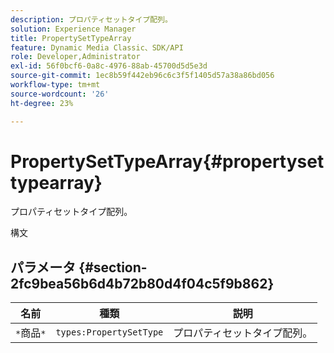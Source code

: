 ```yaml
---
description: プロパティセットタイプ配列。
solution: Experience Manager
title: PropertySetTypeArray
feature: Dynamic Media Classic、SDK/API
role: Developer,Administrator
exl-id: 56f0bcf6-0a8c-4976-88ab-45700d5d5e3d
source-git-commit: 1ec8b59f442eb96c6c3f5f1405d57a38a86bd056
workflow-type: tm+mt
source-wordcount: '26'
ht-degree: 23%

---
```


# PropertySetTypeArray{#propertysettypearray}

プロパティセットタイプ配列。

構文

## パラメータ {#section-2fc9bea56b6d4b72b80d4f04c5f9b862}

| 名前 | 種類 | 説明 |
|---|---|---|
| `*`商品`*` | `types:PropertySetType` | プロパティセットタイプ配列。 |
